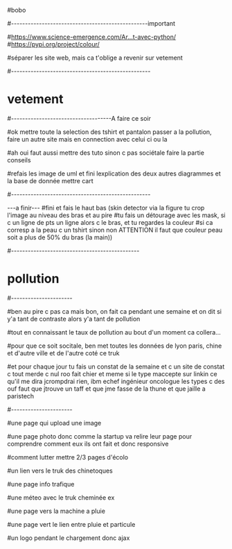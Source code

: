 #bobo

#-------------------------------------------------important

#https://www.science-emergence.com/Ar...t-avec-python/
#https://pypi.org/project/colour/

#séparer les site web, mais ca t'oblige a revenir sur vetement

#--------------------------------------------------




# vetement
#------------------------------------A faire ce soir

#ok mettre toute la selection des tshirt et pantalon passer a la pollution, faire un autre site mais en connection avec celui ci ou la

#ah oui faut aussi mettre des tuto sinon c pas sociétale faire la partie conseils

#refais les image de uml et fini lexplication des deux autres diagrammes et la base de donnée mettre cart


#--------------------------------------------------



---a finir---
#fini et fais le haut bas (skin detector via la figure tu crop l'image au niveau des bras et au pire
#tu fais un détourage avec les mask, si c un ligne de pts un ligne alors c le bras, et tu regardes la couleur 
#si ca corresp a la peau c un tshirt sinon non ATTENTION il faut que couleur peau soit a plus de 50% du bras (la main))

#----------------------------------------------


# pollution

#----------------------

#ben au pire c pas ca mais bon, on fait ca pendant une semaine et on dit si y'a tant de contraste alors y'a tant de pollution

#tout en connaissant le taux de pollution au bout d'un moment ca collera...

#pour que ce soit socitale, ben met toutes les données de lyon paris, chine et d'autre ville et de l'autre coté ce truk

#et pour chaque jour tu fais un constat de la semaine et c un site  de constat c tout merde c nul roo fait chier et meme si le type maccepte sur linkin ce qu'il me dira jcrompdrai rien, ibm echef ingénieur oncologue les types c des ouf faut que jtrouve un taff et que jme fasse de la thune et que jaille a paristech 

#----------------------

#une page qui upload une image

#une page photo donc comme la startup va relire leur page pour comprendre comment eux ils ont fait et donc responsive

#comment lutter mettre 2/3 pages d'écolo 

#un lien vers le truk des chinetoques

#une page info trafique

#une méteo avec le truk cheminée ex

#une page vers la machine a pluie

#une page vert le lien entre pluie et particule

#un logo pendant le chargement donc ajax 

































